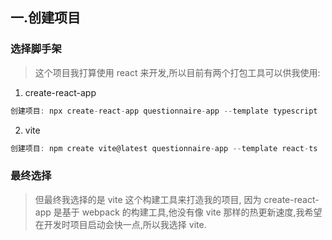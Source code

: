 ## 一.创建项目

### 选择脚手架

> 这个项目我打算使用 react 来开发,所以目前有两个打包工具可以供我使用:

1. create-react-app

```js
创建项目: npx create-react-app questionnaire-app --template typescript
```

2. vite

```js
创建项目: npm create vite@latest questionnaire-app --template react-ts
```

### 最终选择

> 但最终我选择的是 vite 这个构建工具来打造我的项目, 因为 create-react-app 是基于 webpack 的构建工具,他没有像 vite 那样的热更新速度,我希望在开发时项目启动会快一点,所以我选择 vite.

